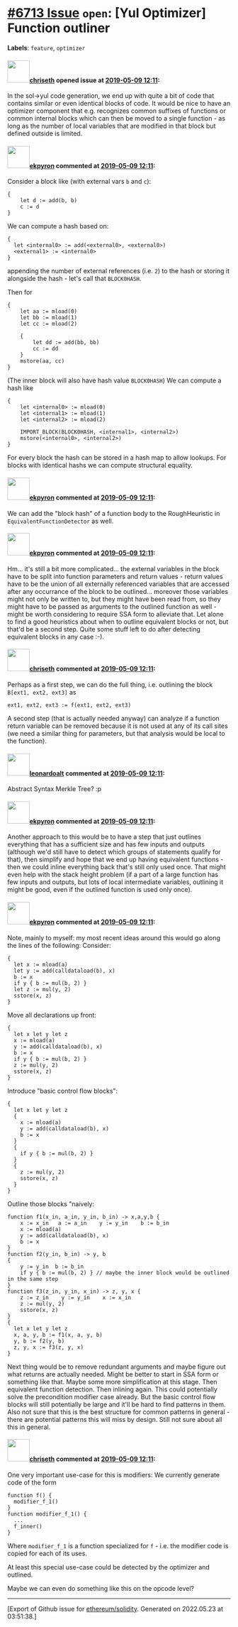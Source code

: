 # [\#6713 Issue](https://github.com/ethereum/solidity/issues/6713) `open`: [Yul Optimizer] Function outliner
**Labels**: `feature`, `optimizer`


#### <img src="https://avatars.githubusercontent.com/u/9073706?v=4" width="50">[chriseth](https://github.com/chriseth) opened issue at [2019-05-09 12:11](https://github.com/ethereum/solidity/issues/6713):

In the sol->yul code generation, we end up with quite a bit of code that contains similar or even identical blocks of code. It would be nice to have an optimizer component that e.g. recognizes common suffixes of functions or common internal blocks which can then be moved to a single function - as long as the number of local variables that are modified in that block but defined outside is limited.

#### <img src="https://avatars.githubusercontent.com/u/1347491?v=4" width="50">[ekpyron](https://github.com/ekpyron) commented at [2019-05-09 12:11](https://github.com/ethereum/solidity/issues/6713#issuecomment-490905523):

Consider a block like (with external vars ``b`` and ``c``):
```
{
    let d := add(b, b)
    c := d
}
```

We can compute a hash based on:
```
{
  let <internal0> := add(<external0>, <external0>)
  <external1> := <internal0>
}
```
appending the number of external references (i.e. ``2``) to the hash or storing it alongside the hash - let's call that ``BLOCK0HASH``.

Then for
```
{
    let aa := mload(0)
    let bb := mload(1)
    let cc := mload(2)

    {
        let dd := add(bb, bb)
        cc := dd
    }
    mstore(aa, cc)
}
```
(The inner block will also have hash value ``BLOCK0HASH``)
We can compute a hash like
```
{
    let <internal0> := mload(0)
    let <internal1> := mload(1)
    let <internal2> := mload(2)

    IMPORT_BLOCK(BLOCK0HASH, <internal1>, <internal2>)
    mstore(<internal0>, <internal2>)
}
```

For every block the hash can be stored in a hash map to allow lookups.
For blocks with identical hashs we can compute structural equality.

#### <img src="https://avatars.githubusercontent.com/u/1347491?v=4" width="50">[ekpyron](https://github.com/ekpyron) commented at [2019-05-09 12:11](https://github.com/ethereum/solidity/issues/6713#issuecomment-490908484):

We can add the "block hash" of a function body to the RoughHeuristic in ``EquivalentFunctionDetector`` as well.

#### <img src="https://avatars.githubusercontent.com/u/1347491?v=4" width="50">[ekpyron](https://github.com/ekpyron) commented at [2019-05-09 12:11](https://github.com/ethereum/solidity/issues/6713#issuecomment-491022581):

Hm... it's still a bit more complicated... the external variables in the block have to be split into function parameters and return values - return values have to be the union of all externally referenced variables that are accessed after any occurrance of the block to be outlined... moreover those variables might not only be written to, but they might have been read from, so they might have to be passed as arguments to the outlined function as well - might be worth considering to require SSA form to alleviate that.
Let alone to find a good heuristics about when to outline equivalent blocks or not, but that'd be a second step. Quite some stuff left to do after detecting equivalent blocks in any case :-).

#### <img src="https://avatars.githubusercontent.com/u/9073706?v=4" width="50">[chriseth](https://github.com/chriseth) commented at [2019-05-09 12:11](https://github.com/ethereum/solidity/issues/6713#issuecomment-491037979):

Perhaps as a first step, we can do the full thing, i.e. outlining the block `B[ext1, ext2, ext3]` as 
```
ext1, ext2, ext3 := f(ext1, ext2, ext3)
```
A second step (that is actually needed anyway) can analyze if a function return variable can be removed because it is not used at any of its call sites (we need a similar thing for parameters, but that analysis would be local to the function).

#### <img src="https://avatars.githubusercontent.com/u/504195?u=ce2facd14af9fd474ebff49f0d44891f56f7500f&v=4" width="50">[leonardoalt](https://github.com/leonardoalt) commented at [2019-05-09 12:11](https://github.com/ethereum/solidity/issues/6713#issuecomment-491200898):

Abstract Syntax Merkle Tree? :p

#### <img src="https://avatars.githubusercontent.com/u/1347491?v=4" width="50">[ekpyron](https://github.com/ekpyron) commented at [2019-05-09 12:11](https://github.com/ethereum/solidity/issues/6713#issuecomment-493379408):

Another approach to this would be to have a step that just outlines everything that has a sufficient size and has few inputs and outputs (although we'd still have to detect which groups of statements qualify for that), then simplify and hope that we end up having equivalent functions - then we could inline everything back that's still only used once. That might even help with the stack height problem (if a part of a large function has few inputs and outputs, but lots of local intermediate variables, outlining it might be good, even if the outlined function is used only once).

#### <img src="https://avatars.githubusercontent.com/u/1347491?v=4" width="50">[ekpyron](https://github.com/ekpyron) commented at [2019-05-09 12:11](https://github.com/ethereum/solidity/issues/6713#issuecomment-625281005):

Note, mainly to myself: my most recent ideas around this would go along the lines of the following:
Consider:
```
{
  let x := mload(a)
  let y := add(calldataload(b), x)
  b := x
  if y { b := mul(b, 2) }
  let z := mul(y, 2)
  sstore(x, z)
}
```
Move all declarations up front:

```
{
  let x let y let z
  x := mload(a)
  y := add(calldataload(b), x)
  b := x
  if y { b := mul(b, 2) }
  z := mul(y, 2)
  sstore(x, z)
}
```
Introduce "basic control flow blocks":

```
{
  let x let y let z
  {
    x := mload(a)
    y := add(calldataload(b), x)
    b := x
  }
  {
    if y { b := mul(b, 2) }
  }
  {
    z := mul(y, 2)
    sstore(x, z)
  }
}
```
Outline those blocks "naively:
```
function f1(x_in, a_in, y_in, b_in) -> x,a,y,b {
    x := x_in   a := a_in    y := y_in    b := b_in
    x := mload(a)
    y := add(calldataload(b), x)
    b := x
}
function f2(y_in, b_in) -> y, b
{
    y := y_in  b := b_in
    if y { b := mul(b, 2) } // maybe the inner block would be outlined in the same step
}
function f3(z_in, y_in, x_in) -> z, y, x {
    z := z_in    y := y_in    x := x_in
    z := mul(y, 2)
    sstore(x, z)
}
{
  let x let y let z
  x, a, y, b := f1(x, a, y, b)
  y, b := f2(y, b)
  z, y, x := f3(z, y, x)
}
```

Next thing would be to remove redundant arguments and maybe figure out what returns are actually needed. Might be better to start in SSA form or something like that.
Maybe some more simplification at this stage. Then equivalent function detection. Then inlining again.
This could potentially solve the precondition modifier case already. But the basic control flow blocks will still potentially be large and it'll be hard to find patterns in them. Also not sure that this is the best structure for common patterns in general - there are potential patterns this will miss by design.
Still not sure about all this in general.

#### <img src="https://avatars.githubusercontent.com/u/9073706?v=4" width="50">[chriseth](https://github.com/chriseth) commented at [2019-05-09 12:11](https://github.com/ethereum/solidity/issues/6713#issuecomment-933827566):

One very important use-case for this is modifiers: We currently generate code of the form
```
function f() {
  modifier_f_1()
}
function modifier_f_1() {
  ...
  f_inner()
}
```
Where `modifier_f_1` is a function specialized for `f`  - i.e. the modifier code is copied for each of its uses.

At least this special use-case could be detected by the optimizer and outlined.

Maybe we can even do something like this on the opcode level?


-------------------------------------------------------------------------------



[Export of Github issue for [ethereum/solidity](https://github.com/ethereum/solidity). Generated on 2022.05.23 at 03:51:38.]

